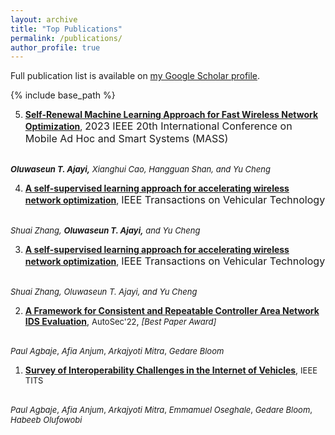 ```yaml
---
layout: archive
title: "Top Publications"
permalink: /publications/
author_profile: true
---
```



  Full publication list is available on <a href="https://scholar.google.com/citations?user=IKQdlX4AAAAJ&hl=en&oi=ao">my Google Scholar profile</a>.


{% include base_path %}

5. [**Self-Renewal Machine Learning Approach for Fast Wireless Network Optimization**](https://ieeexplore.ieee.org/document/10298482), <font size="3">2023 IEEE 20th International Conference on Mobile Ad Hoc and Smart Systems (MASS)</font>
<!-- [pdf](https://example.com/paper2) -->
   <br><font size="2"><em><b>Oluwaseun T. Ajayi,</b> Xianghui Cao, Hangguan Shan, and Yu Cheng</em></font>

4. [**A self-supervised learning approach for accelerating wireless network optimization**](https://ieeexplore.ieee.org/document/10042024), <font size="3">IEEE Transactions on Vehicular Technology</font>
<!-- [pdf](https://example.com/paper2) -->
   <br><font size="2"><em>Shuai Zhang, <b>Oluwaseun T. Ajayi,</b> and Yu Cheng</em></font>





3. [**A self-supervised learning approach for accelerating wireless network optimization**](https://ieeexplore.ieee.org/document/10042024), <font size="3">IEEE Transactions on Vehicular Technology</font>
<!-- [pdf](https://example.com/paper2) -->
   <br><font size="2"><em>Shuai Zhang, <bold>Oluwaseun T. Ajayi,</bold> and Yu Cheng</em></font>


  

2. [**A Framework for Consistent and Repeatable Controller Area Network IDS Evaluation**](https://www.ndss-symposium.org/wp-content/uploads/autosec2022_23031_paper.pdf), <font size="2">AutoSec'22</font>, <font size="2"><em>[Best Paper Award]</em></font>
<!-- [pdf](https://example.com/paper4) -->
   <br ><font size="2"><em>Paul Agbaje</em>, <em>Afia Anjum</em>, <em>Arkajyoti Mitra</em>, <em>Gedare Bloom</em> </font>

 

1. [**Survey of Interoperability Challenges in the Internet of Vehicles**](https://ieeexplore.ieee.org/abstract/document/9852810), <font size="2">IEEE TITS</font>
<!-- [pdf](https://example.com/paper5) -->
  <br> <font size="2"><em>Paul Agbaje</em>, <em>Afia Anjum</em>, <em>Arkajyoti Mitra</em>, <em>Emmamuel Oseghale</em>, <em>Gedare Bloom</em>, <em>Habeeb Olufowobi</em></font>

   


<!-- {% for post in site.publications reversed %}
  {% include archive-single.html %}
{% endfor %} -->
